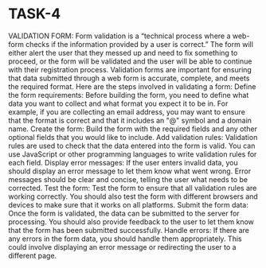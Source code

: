 # TASK-4
VALIDATION FORM:
Form validation is a “technical process where a web-form checks if the information provided by a user is correct.” The form will either alert the user that they messed up and need to fix something to proceed, or the form will be validated and the user will be able to continue with their registration process.
Validation forms are important for ensuring that data submitted through a web form is accurate, complete, and meets the required format. Here are the steps involved in validating a form:
Define the form requirements: Before building the form, you need to define what data you want to collect and what format you expect it to be in. For example, if you are collecting an email address, you may want to ensure that the format is correct and that it includes an "@" symbol and a domain name.
Create the form: Build the form with the required fields and any other optional fields that you would like to include.
Add validation rules: Validation rules are used to check that the data entered into the form is valid. You can use JavaScript or other programming languages to write validation rules for each field.
Display error messages: If the user enters invalid data, you should display an error message to let them know what went wrong. Error messages should be clear and concise, telling the user what needs to be corrected.
Test the form: Test the form to ensure that all validation rules are working correctly. You should also test the form with different browsers and devices to make sure that it works on all platforms.
Submit the form data: Once the form is validated, the data can be submitted to the server for processing. You should also provide feedback to the user to let them know that the form has been submitted successfully.
Handle errors: If there are any errors in the form data, you should handle them appropriately. This could involve displaying an error message or redirecting the user to a different page.
